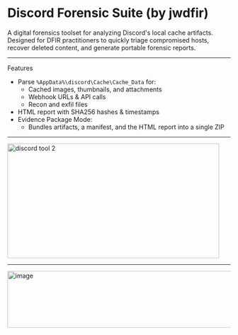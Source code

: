 # Discord Forensic Suite (by jwdfir)

A digital forensics toolset for analyzing Discord's local cache artifacts.  
Designed for DFIR practitioners to quickly triage compromised hosts, recover deleted content, and generate portable forensic reports.

---

Features
- Parse `%AppData%\discord\Cache\Cache_Data` for:
  - Cached images, thumbnails, and attachments
  - Webhook URLs & API calls
  - Recon and exfil files
- HTML report with SHA256 hashes & timestamps
- Evidence Package Mode: 
  - Bundles artifacts, a manifest, and the HTML report into a single ZIP

---

<img width="478" height="259" alt="discord tool 2" src="https://github.com/user-attachments/assets/85b91e70-1abf-41fc-85f7-806b24b6366b" />

---

<img width="944" height="128" alt="image" src="https://github.com/user-attachments/assets/f39314be-dbb9-4749-a373-d1b4e1690ea7" />


